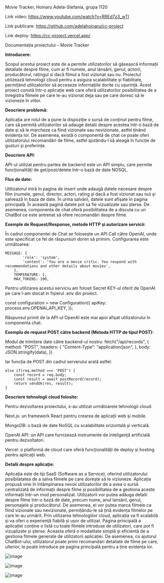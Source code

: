 Movie Tracker, Hoinaru Adela-Stefania, grupa 1120 

Link video: https://www.youtube.com/watch?v=RREd7z3_wTI

Link publicare: https://github.com/adelahoinaru/cc-proiect 

Link deploy: https://cc-proiect.vercel.app/ 

Documentația proiectului – Movie Tracker 


**Introducere:**

Scopul acestui proiect este de a permite utilizatorilor să găsească informații detaliate despre filme, cum ar fi numele, anul lansării, genul, actorii, producătorul, ratingul si dacă filmul a fost vizionat sau nu.
Proiectul utilizează tehnologii cloud pentru a asigura scalabilitate și fiabilitate, permițând utilizatorilor să acceseze informațiile dorite cu ușurință. Acest proiect constă într-o aplicație web care oferă utilizatorilor posibilitatea de a înregistra filmele pe care le-au vizionat deja sau pe care doresc să le vizioneze în viitor.


**Descriere problemă:**

Aplicația are rolul de a pune la dispoziție o sursă de conținut pentru filme, care să permită utilizatorilor să adauge detalii despre acestea într-o bază de date și să le marcheze ca fiind vizionate sau nevizionate, astfel ținând evidența lor.
De asemenea, există o componentă de chat ce poate oferi utilizatorului recomandări de filme, astfel ajutându-l să aleagă în funcție de gusturi și preferințe.


**Descriere API:**

API-ul utilizat pentru partea de backend este un API simplu, care permite funcționalități de get/post/delete într-o bază de date NOSQL.


**Flux de date:**

Utilizatorul intră în pagina de insert unde adaugă datele necesare despre film (numele, genul, director, actori, rating și dacă a fost vizionat sau nu) și salvează în baza de date. În urma salvării, datele sunt afișate în pagina principală. În această pagină datele pot sa fie vizualizate sau șterse. 
De asemenea, componenta de chat oferă posibilitatea de a discuta cu un ChatBot ce este antrenat să ofere recomandări despre filme.

**Exemple de Request/Response, metode HTTP și autorizare servicii:**

În cadrul componentei de Chat se folosește un API Call către OpenAI, unde este specificat ce fel de răspunsuri dorim să primim. Configurarea este următoarea:

	MESSAGE: {
			'role': 'system',
			'content': 'You are a movie critic. You respond with recommendations and other details about movies',
		},
		TEMPERATURE: 1,
		MAX_TOKENS: 100,
    
Pentru utilizarea acestui serviciu am folosit Secret KEY-ul oferit de OpenAI pe care l-am stocat in fișierul .env din proiect.

const configuration = new Configuration({
	apiKey: process.env.OPENAI_API_KEY,
});

Răspunsul primit de la API-ul OpenAI este mai apoi afișat utilizatorului în componenta chat.


**Exemplu de request POST către backend (Metoda HTTP de tipul POST):**

Modul de trimitere date către backend-ul nostru:
	fetch("/api/records", {
			method: "POST",
			headers: {
				"Content-Type": "application/json",
			},
			body: JSON.stringify(data),
		})
    
Iar funcția de POST din cadrul serverului arată astfel:

	else if(req.method === 'POST') {
		const record = req.body;
		const result = await postRecord(record);
		return sendOk(res, result);
	}
  
  
**Descriere tehnologii cloud folosite:**

Pentru dezvoltarea proiectului, s-au utilizat următoarele tehnologii cloud:

Next.js: un framework React pentru crearea de aplicații web și mobile.

MongoDB: o bază de date NoSQL cu scalabilitate orizontală și verticală.

OpenAI API: un API care furnizează instrumente de inteligență artificială pentru dezvoltatori.

Vercel: o platformă de cloud care oferă funcționalități de deploy și hosting pentru aplicații web.



**Detalii despre aplicație:**

Aplicația este de tip SaaS (Software as a Service), oferind utilizatorului posibilatatea de a salva filmele pe care dorește să le vizioneze.
Aplicația propusă vine în întâmpinarea nevoii utilizatorilor de a avea o sursă centralizată de informații despre filme și posibilitatea de a gestiona aceste informații într-un mod personalizat. Utilizatorii vor putea adăuga detalii despre filme într-o bază de date, precum nume, anul lansării, genul, personajele și producătorul. De asemenea, ei vor putea marca filmele ca fiind vizionate sau nevizionate, permițându-le să țină evidența filmelor pe care le-au urmărit. Prin utilizarea tehnologiilor cloud, aplicația va fi scalabilă și va oferi o experiență fiabilă și ușor de utilizat. 
Pagina principală a aplicației conține o listă cu toate filmele introduse de utilizatori, care pot fi vizualizate și șterse. Aceasta oferă o modalitate simplă și eficientă de a gestiona filmele generate de utilizatorii aplicației.
De asemenea, cu ajutorul ChatBot-ului, utilizatorul poate primi recomandari detaliate de filme pe care, ulterior, le poate introduce pe pagina principală pentru a ține evidența lor.
 
 ![image](https://github.com/adelahoinaru/cc-proiect/assets/91604322/a1d32be6-98e5-4808-9aa7-1ac2a200e3b5)

![image](https://github.com/adelahoinaru/cc-proiect/assets/91604322/da058f72-48bc-4c1b-8c97-d0f29cbdaf15)

![image](https://github.com/adelahoinaru/cc-proiect/assets/91604322/7def4b3b-202f-4d0e-9e6b-a90d4c6cdca3)


 
